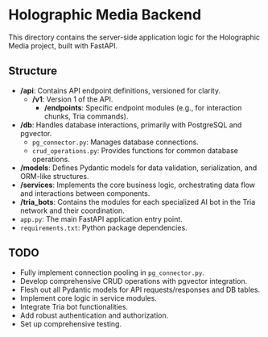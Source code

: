 # Holographic Media Backend

This directory contains the server-side application logic for the Holographic Media project, built with FastAPI.

## Structure

- **/api**: Contains API endpoint definitions, versioned for clarity.
    - **/v1**: Version 1 of the API.
        - **/endpoints**: Specific endpoint modules (e.g., for interaction chunks, Tria commands).
- **/db**: Handles database interactions, primarily with PostgreSQL and pgvector.
    - `pg_connector.py`: Manages database connections.
    - `crud_operations.py`: Provides functions for common database operations.
- **/models**: Defines Pydantic models for data validation, serialization, and ORM-like structures.
- **/services**: Implements the core business logic, orchestrating data flow and interactions between components.
- **/tria_bots**: Contains the modules for each specialized AI bot in the Tria network and their coordination.
- `app.py`: The main FastAPI application entry point.
- `requirements.txt`: Python package dependencies.

## TODO
- Fully implement connection pooling in `pg_connector.py`.
- Develop comprehensive CRUD operations with pgvector integration.
- Flesh out all Pydantic models for API requests/responses and DB tables.
- Implement core logic in service modules.
- Integrate Tria bot functionalities.
- Add robust authentication and authorization.
- Set up comprehensive testing.
